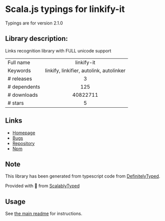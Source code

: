 
# Scala.js typings for linkify-it

Typings are for version 2.1.0

## Library description:
Links recognition library with FULL unicode support

|                    |                 |
| ------------------ | :-------------: |
| Full name          | linkify-it |
| Keywords           | linkify, linkifier, autolink, autolinker |
| # releases         | 3 |
| # dependents       | 125 |
| # downloads        | 40822711 |
| # stars            | 5 |

## Links
- [Homepage](https://github.com/markdown-it/linkify-it#readme)
- [Bugs](https://github.com/markdown-it/linkify-it/issues)
- [Repository](https://github.com/markdown-it/linkify-it)
- [Npm](https://www.npmjs.com/package/linkify-it)
    


## Note
This library has been generated from typescript code from [DefinitelyTyped](https://definitelytyped.org).

Provided with :purple_heart: from [ScalablyTyped](https://github.com/oyvindberg/ScalablyTyped)

## Usage
See [the main readme](../../readme.md) for instructions.


